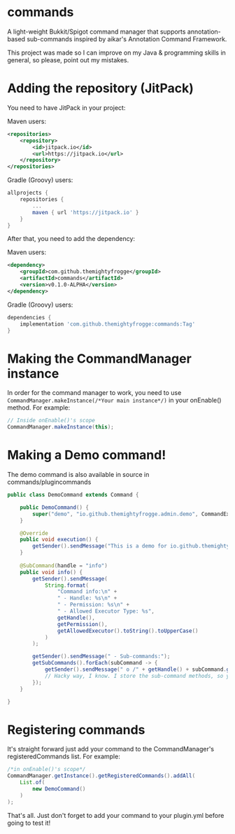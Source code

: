 # commands
A light-weight Bukkit/Spigot command manager that supports annotation-based sub-commands inspired by aikar's Annotation Command Framework.

This project was made so I can improve on my Java & programming skills in general, so please, point out my mistakes.

# Adding the repository (JitPack)
You need to have JitPack in your project:

Maven users:
```xml
<repositories>
	<repository>
	    <id>jitpack.io</id>
	    <url>https://jitpack.io</url>
	</repository>
</repositories>
```

Gradle (Groovy) users:
```gradle
allprojects {
	repositories {
		...
	    maven { url 'https://jitpack.io' }
	}
}
```

After that, you need to add the dependency:

Maven users:
```xml
<dependency>
    <groupId>com.github.themightyfrogge</groupId>
	<artifactId>commands</artifactId>
	<version>v0.1.0-ALPHA</version>
</dependency>
```

Gradle (Groovy) users:
```gradle
dependencies {
    implementation 'com.github.themightyfrogge:commands:Tag'
}
```


# Making the CommandManager instance
In order for the command manager to work, you need to use ``CommandManager.makeInstance(/*Your main instance*/)`` in your onEnable() method.
For example:

```java
// Inside onEnable()'s scope
CommandManager.makeInstance(this);
```

# Making a Demo command!
The demo command is also available in source in commands/plugincommands
```java
public class DemoCommand extends Command {

    public DemoCommand() {
        super("demo", "io.github.themightyfrogge.admin.demo", CommandExecutorType.CONSOLE);
    }

    @Override
    public void execution() {
        getSender().sendMessage("This is a demo for io.github.themightyfrogge's command manager!");
    }
    
    @SubCommand(handle = "info")
    public void info() {
        getSender().sendMessage(
            String.format(
                "Command info:\n" +
                " - Handle: %s\n" +
                " - Permission: %s\n" + 
                " - Allowed Executor Type: %s",
                getHandle(),
                getPermission(),
                getAllowedExecutor().toString().toUpperCase()
            )
        );

        getSender().sendMessage(" - Sub-commands:");
        getSubCommands().forEach(subCommand -> {
            getSender().sendMessage(" o /" + getHandle() + subCommand.getAnnotation(SubCommand.class).handle()); 
            // Hacky way, I know. I store the sub-command methods, so you'd have to get the annotation to get it's name as shown...
        });
    }

}
```

# Registering commands
It's straight forward just add your command to the CommandManager's registeredCommands list.
For example:
```java
/*in onEnable()'s scope*/
CommandManager.getInstance().getRegisteredCommands().addAll(
    List.of(
        new DemoCommand()
    )
);
```
That's all. Just don't forget to add your command to your plugin.yml before going to test it!

